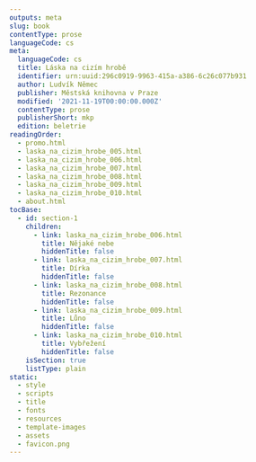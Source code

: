 ```yaml
---
outputs: meta
slug: book
contentType: prose
languageCode: cs
meta:
  languageCode: cs
  title: Láska na cizím hrobě
  identifier: urn:uuid:296c0919-9963-415a-a386-6c26c077b931
  author: Ludvík Němec
  publisher: Městská knihovna v Praze
  modified: '2021-11-19T00:00:00.000Z'
  contentType: prose
  publisherShort: mkp
  edition: beletrie
readingOrder:
  - promo.html
  - laska_na_cizim_hrobe_005.html
  - laska_na_cizim_hrobe_006.html
  - laska_na_cizim_hrobe_007.html
  - laska_na_cizim_hrobe_008.html
  - laska_na_cizim_hrobe_009.html
  - laska_na_cizim_hrobe_010.html
  - about.html
tocBase:
  - id: section-1
    children:
      - link: laska_na_cizim_hrobe_006.html
        title: Nějaké nebe
        hiddenTitle: false
      - link: laska_na_cizim_hrobe_007.html
        title: Dírka
        hiddenTitle: false
      - link: laska_na_cizim_hrobe_008.html
        title: Rezonance
        hiddenTitle: false
      - link: laska_na_cizim_hrobe_009.html
        title: Lůno
        hiddenTitle: false
      - link: laska_na_cizim_hrobe_010.html
        title: Vybřežení
        hiddenTitle: false
    isSection: true
    listType: plain
static:
  - style
  - scripts
  - title
  - fonts
  - resources
  - template-images
  - assets
  - favicon.png
---
```

